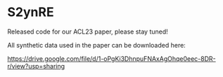 # S2ynRE
Released code for our ACL23 paper, please stay tuned!

All synthetic data used in the paper can be downloaded here:

https://drive.google.com/file/d/1-oPgKi3DhnpuFNAxAgOhqe0eec-8DR-r/view?usp=sharing
